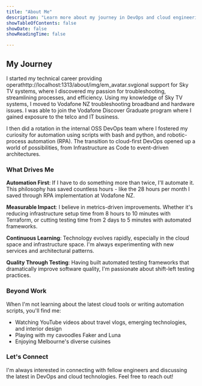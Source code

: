 ```yaml
---
title: "About Me"
description: "Learn more about my journey in DevOps and cloud engineering"
showTableOfContents: false
showDate: false
showReadingTime: false

---
```


## My Journey

I started my technical career providing operathttp://localhost:1313/about/img/em_avatar.svgional support for Sky TV systems, where I discovered my passion for troubleshooting, streamlining processes, and efficiency. Using my knowledge of Sky TV systems, I moved to Vodafone NZ troubleshooting broadband and hardware issues. I was able to join the Vodafone Discover Graduate program where I gained exposure to the telco and IT business.

I then did a rotation in the internal OSS DevOps team where I fostered my curiosity for automation using scripts with bash and python, and robotic-process automation (RPA). The transition to cloud-first DevOps opened up a world of possibilities, from Infrastructure as Code to event-driven architectures.

### What Drives Me

**Automation First**: If I have to do something more than twice, I'll automate it. This philosophy has saved countless hours - like the 28 hours per month I saved through RPA implementation at Vodafone NZ.

**Measurable Impact**: I believe in metrics-driven improvements. Whether it's reducing infrastructure setup time from 8 hours to 10 minutes with Terraform, or cutting testing time from 2 days to 5 minutes with automated frameworks.

**Continuous Learning**: Technology evolves rapidly, especially in the cloud space and infrastructure space. I'm always experimenting with new services and architectural patterns.

**Quality Through Testing**: Having built automated testing frameworks that dramatically improve software quality, I'm passionate about shift-left testing practices.

### Beyond Work

When I'm not learning about the latest cloud tools or writing automation scripts, you'll find me:
- Watching YouTube videos about travel vlogs, emerging technologies, and interior design
- Playing with my cavoodles Faker and Luna
- Enjoying Melbourne's diverse cuisines

### Let's Connect

I'm always interested in connecting with fellow engineers and discussing the latest in DevOps and cloud technologies. Feel free to reach out!